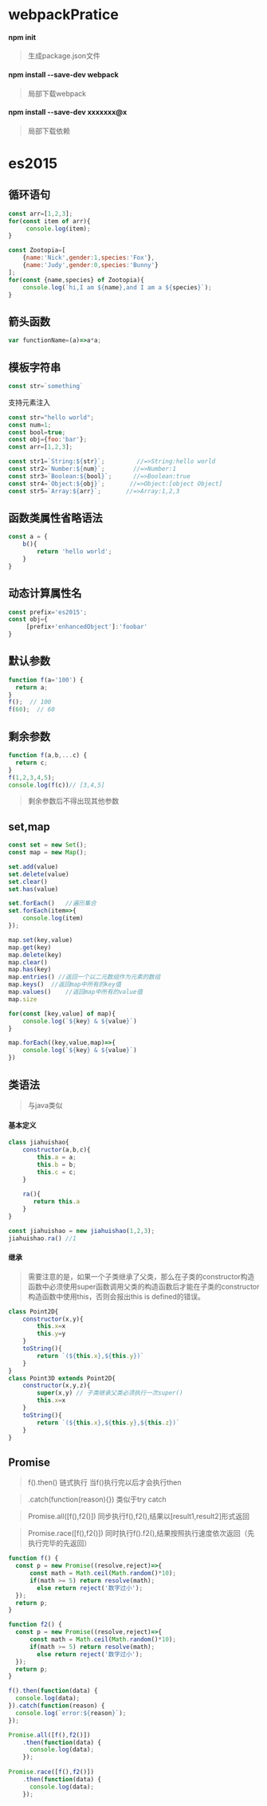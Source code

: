 # webpackPratice

#### npm init 
> 生成package.json文件
#### npm install --save-dev webpack
> 局部下载webpack
#### npm install --save-dev xxxxxxx@x
> 局部下载依赖

# es2015

## 循环语句


```javascript
const arr=[1,2,3];
for(const item of arr){
     console.log(item);
}
```

```javascript
const Zootopia=[
    {name:'Nick',gender:1,species:'Fox'},
    {name:'Judy',gender:0,species:'Bunny'}
];
for(const {name,species} of Zootopia){
    console.log(`hi,I am ${name},and I am a ${species}`);
}
```

## 箭头函数

```javascript
var functionName=(a)=>a*a;
```

## 模板字符串

```javascript
const str=`something`
```

支持元素注入
```javascript
const str="hello world";
const num=1;
const bool=true;
const obj={foo:'bar'};
const arr=[1,2,3];

const str1=`String:${str}`;         //=>String:hello world
const str2=`Number:${num}`;        //=>Number:1
const str3=`Boolean:${bool}`;      //=>Boolean:true
const str4=`Object:${obj}`;       //=>Object:[object Object]
const str5=`Array:${arr}`;       //=>Array:1,2,3
```

## 函数类属性省略语法
```javascript
const a = {
    b(){
        return 'hello world';
    }
}
```

## 动态计算属性名
```javascript
const prefix='es2015';
const obj={
     [prefix+'enhancedObject']:'foobar'
}
```

## 默认参数
```javascript
function f(a='100') {
  return a;
}
f();  // 100
f(60);  // 60
```

## 剩余参数
```javascript
function f(a,b,...c) {
  return c;
}
f(1,2,3,4,5); 
console.log(f(c))// [3,4,5]
```
> 剩余参数后不得出现其他参数

## set,map
```javascript
const set = new Set();
const map = new Map();

set.add(value)
set.delete(value)
set.clear()
set.has(value) 

set.forEach()   //遍历集合
set.forEach(item=>{ 
    console.log(item)
});

map.set(key,value)
map.get(key)
map.delete(key)
map.clear()
map.has(key)
map.entries() //返回一个以二元数组作为元素的数组
map.keys()  //返回map中所有的key值
map.values()    //返回map中所有的value值
map.size

for(const [key,value] of map){
    console.log(`${key} & ${value}`)
}

map.forEach((key,value,map)=>{
    console.log(`${key} & ${value}`)
})
```

## 类语法
> 与java类似
#### 基本定义
```javascript
class jiahuishao{
    constructor(a,b,c){
        this.a = a;
        this.b = b;
        this.c = c;
    }
    
    ra(){
       return this.a 
    }
}

const jiahuishao = new jiahuishao(1,2,3);
jiahuishao.ra() //1
```

#### 继承
> 需要注意的是，如果一个子类继承了父类，那么在子类的constructor构造函数中必须使用super函数调用父类的构造函数后才能在子类的constructor构造函数中使用this，否则会报出this is defined的错误。

```javascript
class Point2D{
    constructor(x,y){
        this.x=x
        this.y=y
    }
    toString(){
        return `(${this.x},${this.y})`
    }
}
class Point3D extends Point2D{
    constructor(x,y,z){
        super(x,y) // 子类继承父类必须执行一次super()
        this.x=x
    }
    toString(){
        return `(${this.x},${this.y},${this.z})`
    }
}
```
## Promise

> f().then() 链式执行 当f()执行完以后才会执行then

> .catch(function(reason){}) 类似于try catch   

> Promise.all([f(),f2()]) 同步执行f(),f2(),结果以[result1,result2]形式返回

> Promise.race([f(),f2()]) 同时执行f().f2(),结果按照执行速度依次返回（先执行完毕的先返回）
```javascript
function f() {
  const p = new Promise((resolve,reject)=>{
      const math = Math.ceil(Math.random()*10);
      if(math >= 5) return resolve(math);
        else return reject('数字过小');
  });
  return p;
}

function f2() {
  const p = new Promise((resolve,reject)=>{
      const math = Math.ceil(Math.random()*10);
      if(math >= 5) return resolve(math);
        else return reject('数字过小');
  });
  return p;
}

f().then(function(data) {
  console.log(data);
}).catch(function(reason) {
  console.log(`error:${reason}`);
});

Promise.all([f(),f2()])
    .then(function(data) {
      console.log(data);
    });
    
Promise.race([f(),f2()])
    .then(function(data) {
      console.log(data);
    });
```